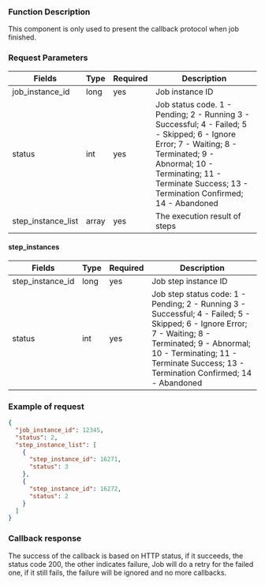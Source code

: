 ### Function Description

This component is only used to present the callback protocol when job finished.

### Request Parameters

| Fields             | Type  | Required | Description                                                                                                                                                                                                                          |
|--------------------|-------|----------|--------------------------------------------------------------------------------------------------------------------------------------------------------------------------------------------------------------------------------------|
| job_instance_id    | long  | yes      | Job instance ID                                                                                                                                                                                                                      |
| status             | int   | yes      | Job status code. 1 - Pending; 2 - Running 3 - Successful; 4 - Failed; 5 - Skipped; 6 - Ignore Error; 7 - Waiting; 8 - Terminated; 9 - Abnormal; 10 - Terminating; 11 - Terminate Success; 13 - Termination Confirmed; 14 - Abandoned |
| step_instance_list | array | yes      | The execution result of steps                                                                                                                                                                                                        |

#### step_instances

| Fields           | Type | Required | Description                                                                                                                                                                                                                               |
|------------------|------|----------|-------------------------------------------------------------------------------------------------------------------------------------------------------------------------------------------------------------------------------------------|
| step_instance_id | long | yes      | Job step instance ID                                                                                                                                                                                                                      |
| status           | int  | yes      | Job step status code: 1 - Pending; 2 - Running 3 - Successful; 4 - Failed; 5 - Skipped; 6 - Ignore Error; 7 - Waiting; 8 - Terminated; 9 - Abnormal; 10 - Terminating; 11 - Terminate Success; 13 - Termination Confirmed; 14 - Abandoned |

### Example of request

```json
{
  "job_instance_id": 12345,
  "status": 2,
  "step_instance_list": [
    {
      "step_instance_id": 16271,
      "status": 3
    },
    {
      "step_instance_id": 16272,
      "status": 2
    }
  ]
}
```

### Callback response

The success of the callback is based on HTTP status, if it succeeds, the status code 200, the other indicates failure,
Job will do a retry for the failed one, if it still fails, the failure will be ignored and no more callbacks.